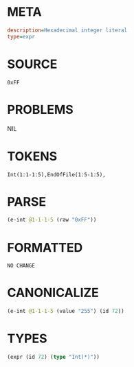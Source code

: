 # META
~~~ini
description=Hexadecimal integer literal
type=expr
~~~
# SOURCE
~~~roc
0xFF
~~~
# PROBLEMS
NIL
# TOKENS
~~~zig
Int(1:1-1:5),EndOfFile(1:5-1:5),
~~~
# PARSE
~~~clojure
(e-int @1-1-1-5 (raw "0xFF"))
~~~
# FORMATTED
~~~roc
NO CHANGE
~~~
# CANONICALIZE
~~~clojure
(e-int @1-1-1-5 (value "255") (id 72))
~~~
# TYPES
~~~clojure
(expr (id 72) (type "Int(*)"))
~~~
